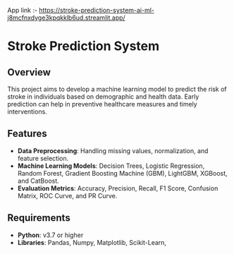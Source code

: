 App link :- https://stroke-prediction-system-ai-ml-j8mcfnxdyge3kpqkklb6ud.streamlit.app/

# Stroke Prediction System

## Overview
This project aims to develop a machine learning model to predict the risk of stroke in individuals based on demographic and health data. Early prediction can help in preventive healthcare measures and timely interventions.

## Features
- **Data Preprocessing**: Handling missing values, normalization, and feature selection.
- **Machine Learning Models**: Decision Trees, Logistic Regression, Random Forest, Gradient Boosting Machine (GBM), LightGBM, XGBoost, and CatBoost.
- **Evaluation Metrics**: Accuracy, Precision, Recall, F1 Score, Confusion Matrix, ROC Curve, and PR Curve.

## Requirements
- **Python**: v3.7 or higher
- **Libraries**: Pandas, Numpy, Matplotlib, Scikit-Learn, 


